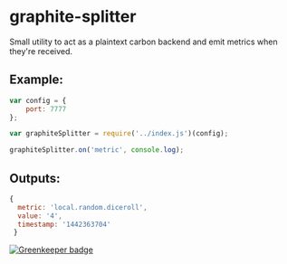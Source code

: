 graphite-splitter
=

Small utility to act as a plaintext carbon backend and emit metrics when they're received.

Example:
--

```javascript
var config = {
	port: 7777
};

var graphiteSplitter = require('../index.js')(config);

graphiteSplitter.on('metric', console.log);
```

Outputs:
--

```javascript
{ 
  metric: 'local.random.diceroll',
  value: '4',
  timestamp: '1442363704'
 }
```

[![Greenkeeper badge](https://badges.greenkeeper.io/securogroup/graphite-receiver.svg)](https://greenkeeper.io/)